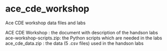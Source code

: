 # ace_cde_workshop
Ace CDE workshop data files and labs

ACE CDE Workshop        : the document with description of the handson labs
ace-workshop-scripts.zip: the Python scripts which are needed in the labs
ace_cde_data.zip        : the data (5 .csv files) used in the handson labs
